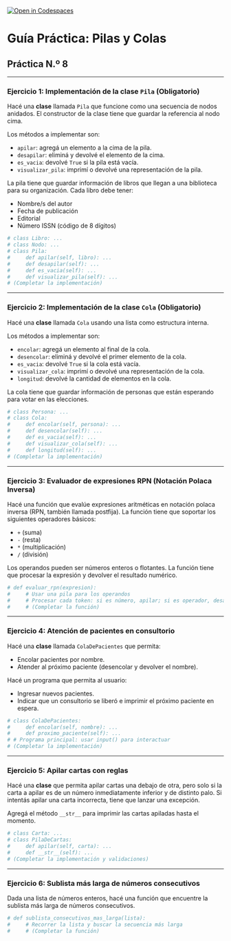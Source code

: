 [![Open in Codespaces](https://classroom.github.com/assets/launch-codespace-2972f46106e565e64193e422d61a12cf1da4916b45550586e14ef0a7c637dd04.svg)](https://classroom.github.com/open-in-codespaces?assignment_repo_id=20955416)

# Guía Práctica: Pilas y Colas

## Práctica N.º 8

---

### Ejercicio 1: Implementación de la clase `Pila` (Obligatorio)


Hacé una **clase** llamada `Pila` que funcione como una secuencia de nodos anidados. El constructor de la clase tiene que guardar la referencia al nodo cima.


Los métodos a implementar son:
- `apilar`: agregá un elemento a la cima de la pila.
- `desapilar`: eliminá y devolvé el elemento de la cima.
- `es_vacia`: devolvé `True` si la pila está vacía.
- `visualizar_pila`: imprimí o devolvé una representación de la pila.


La pila tiene que guardar información de libros que llegan a una biblioteca para su organización. Cada libro debe tener:
- Nombre/s del autor
- Fecha de publicación
- Editorial
- Número ISSN (código de 8 dígitos)

```python
# class Libro: ...
# class Nodo: ...
# class Pila:
#     def apilar(self, libro): ...
#     def desapilar(self): ...
#     def es_vacia(self): ...
#     def visualizar_pila(self): ...
# (Completar la implementación)
```

---

### Ejercicio 2: Implementación de la clase `Cola` (Obligatorio)


Hacé una **clase** llamada `Cola` usando una lista como estructura interna.


Los métodos a implementar son:
- `encolar`: agregá un elemento al final de la cola.
- `desencolar`: eliminá y devolvé el primer elemento de la cola.
- `es_vacia`: devolvé `True` si la cola está vacía.
- `visualizar_cola`: imprimí o devolvé una representación de la cola.
- `longitud`: devolvé la cantidad de elementos en la cola.


La cola tiene que guardar información de personas que están esperando para votar en las elecciones.

```python
# class Persona: ...
# class Cola:
#     def encolar(self, persona): ...
#     def desencolar(self): ...
#     def es_vacia(self): ...
#     def visualizar_cola(self): ...
#     def longitud(self): ...
# (Completar la implementación)
```

---

### Ejercicio 3: Evaluador de expresiones RPN (Notación Polaca Inversa)


Hacé una función que evalúe expresiones aritméticas en notación polaca inversa (RPN, también llamada postfija). La función tiene que soportar los siguientes operadores básicos:
- `+` (suma)
- `-` (resta)
- `*` (multiplicación)
- `/` (división)

Los operandos pueden ser números enteros o flotantes. La función tiene que procesar la expresión y devolver el resultado numérico.

```python
# def evaluar_rpn(expresion):
#     # Usar una pila para los operandos
#     # Procesar cada token: si es número, apilar; si es operador, desapilar dos operandos y aplicar la operación
#     # (Completar la función)
```

---

### Ejercicio 4: Atención de pacientes en consultorio


Hacé una **clase** llamada `ColaDePacientes` que permita:
- Encolar pacientes por nombre.
- Atender al próximo paciente (desencolar y devolver el nombre).

Hacé un programa que permita al usuario:
- Ingresar nuevos pacientes.
- Indicar que un consultorio se liberó e imprimir el próximo paciente en espera.

```python
# class ColaDePacientes:
#     def encolar(self, nombre): ...
#     def proximo_paciente(self): ...
# # Programa principal: usar input() para interactuar
# (Completar la implementación)
```

---

### Ejercicio 5: Apilar cartas con reglas


Hacé una **clase** que permita apilar cartas una debajo de otra, pero solo si la carta a apilar es de un número inmediatamente inferior y de distinto palo. Si intentás apilar una carta incorrecta, tiene que lanzar una excepción.

Agregá el método `__str__` para imprimir las cartas apiladas hasta el momento.

```python
# class Carta: ...
# class PilaDeCartas:
#     def apilar(self, carta): ...
#     def __str__(self): ...
# (Completar la implementación y validaciones)
```

---

### Ejercicio 6: Sublista más larga de números consecutivos


Dada una lista de números enteros, hacé una función que encuentre la sublista más larga de números consecutivos.

```python
# def sublista_consecutivos_mas_larga(lista):
#     # Recorrer la lista y buscar la secuencia más larga
#     # (Completar la función)
```
